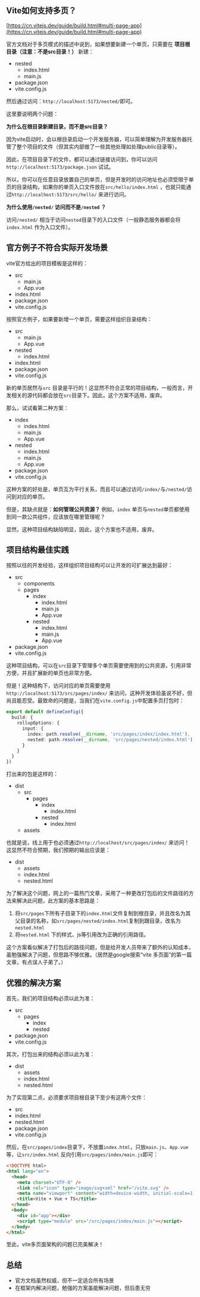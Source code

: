 

## Vite如何支持多页？
[https://cn.vitejs.dev/guide/build.html#multi-page-app](https://cn.vitejs.dev/guide/build.html#multi-page-app)

官方文档对于多页模式的描述中说到，如果想要新建一个单页，只需要在 **项目根目录（注意：不是src目录！）** 新建：

- nested
   - index.html
   - main.js
- package.json
- vite.config.js

然后通过访问：`http://localhost:5173/nested/`即可。



这里要说明两个问题：

**为什么在根目录新建目录，而不是src目录？**

因为vite启动时，会以根目录启动一个开发服务器，可以简单理解为开发服务器托管了整个项目的文件（但其实内部做了一些其他处理如处理public目录等）。

因此，在项目目录下的文件，都可以通过链接访问到，你可以访问`http://localhost:5173/package.json` 试试。

所以，你可以在任意目录放置自己的单页，但是开发时的访问地址也必须受限于单页的目录结构，如果你的单页入口文件放在`src/hello/index.html` ，也就只能通过`http://localhost:5173/src/hello/` 来进行访问。



**为什么使用`/nested/` 访问而不是`/nested` ？**

访问`/nested/` 相当于访问`nested`目录下的入口文件（一般静态服务器都会将`index.html` 作为入口文件）。



## 官方例子不符合实际开发场景
vite官方给出的项目模板是这样的：

* src
   * main.js
   * App.vue
* index.html
* package.json
* vite.config.js

按照官方例子，如果要新增一个单页，需要这样组织目录结构：

* src
   * main.js
   * App.vue
* nested
   * index.html
* index.html
* package.json
* vite.config.js

新的单页居然与`src` 目录是平行的！这显然不符合正常的项目结构，一般而言，开发相关的源代码都会放在`src`目录下。因此，这个方案不适用，废弃。



那么，试试看第二种方案：

* index
   * index.html
   * main.js
   * App.vue
* nested
   * index.html
   * main.js
   * App.vue
* package.json
* vite.config.js

这种方案的好处是，单页互为平行关系，而且可以通过访问`/index/`与`/nested/`访问到对应的单页。

但是，其缺点就是：**如何管理公共资源？** 例如，`index` 单页与`nested`单页都使用到同一款公共组件，应该放在哪里管理呢？

显然，这种项目结构缺陷明显，因此，这个方案也不适用，废弃。



## 项目结构最佳实践

按照以往的开发经验，这样组织项目结构可以让开发的可扩展达到最好：

* src
   * components
   * pages
      * index
         * index.html
         * main.js
         * App.vue
      * nested
         * index.html
         * main.js
         * App.vue
* package.json
* vite.config.js

这种项目结构，可以在`src`目录下管理多个单页需要使用到的公共资源，引用非常方便，并且扩展新的单页也非常方便。

但是！这种结构下，访问对应的单页需要使用`http://localhost:5173/src/pages/index/` 来访问，这种开发体验虽说不好，但尚且能忍受。最致命的问题是，当我们在`vite.config.js`中配置多页打包时：

```typescript
export default defineConfig({
  build: {
    rollupOptions: {
      input: {
        index: path.resolve(__dirname, 'src/pages/index/index.html'),
        nested: path.resolve(__dirname, 'src/pages/nested/index.html'),
      }
    }
  }
})
```
打出来的包是这样的：

* dist
   * src
      * pages
         * index
            * index.html
         * nested
            * index.html
   * assets

也就是说，线上用于也必须通过`http://localhost/src/pages/index/` 来访问！这显然不符合预期，我们预期的输出应该是：

* dist
   * assets
   * index.html
   * nested.html



为了解决这个问题，网上的一篇热门文章，采用了一种更改打包后的文件路径的方法来解决此问题，此方案的基本思路是：

1. 将`src/pages`下所有子目录下的`index.html`文件复制到根目录，并且改名为其父目录的名称，如`src/pages/nested/index.html`复制到跟目录，改名为`nested.html` 
2. 将`nested.html` 下的样式、js等引用改为正确的引用路径。



这个方案看似解决了打包后的路径问题，但是给开发人员带来了额外的认知成本，虽勉强解决了问题，但思路不够优雅。（居然是google搜索“vite 多页面”的第一篇文章，有点误人子弟了。）



## 优雅的解决方案
首先，我们的项目结构必须以此为准：

* src
   * pages
      * index
      * nested
* package.json
* vite.config.js

其次，打包出来的结构必须以此为准：

* dist
   * assets
   * index.html
   * nested.html



为了实现第二点，必须要求项目根目录下至少有这两个文件：

* src
* index.html
* nested.html
* package.json
* vite.config.js

然后，在`src/pages/index`目录下，不放置`index.html`，只放`main.js`、`App.vue`等，让`src/index.html` 反向引用`src/pages/index/main.js`即可：

```html
<!DOCTYPE html>
<html lang="en">
  <head>
    <meta charset="UTF-8" />
    <link rel="icon" type="image/svg+xml" href="/vite.svg" />
    <meta name="viewport" content="width=device-width, initial-scale=1.0" />
    <title>Vite + Vue + TS</title>
  </head>
  <body>
    <div id="app"></div>
    <script type="module" src="/src/pages/index/main.js"></script>
  </body>
</html>

```


至此，vite多页面架构的问题已完美解决！



## 总结
* 官方文档虽然权威，但不一定适合所有场景
* 在框架内解决问题，勉强的方案虽能解决问题，但后患无穷
